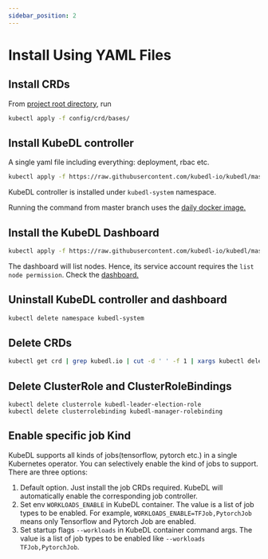 ```yaml
---
sidebar_position: 2
---
```


# Install Using YAML Files

## Install CRDs

From [project root directory](https://github.com/alibaba/kubedl), run

```bash
kubectl apply -f config/crd/bases/
```

## Install KubeDL controller

A single yaml file including everything: deployment, rbac etc.

```bash
kubectl apply -f https://raw.githubusercontent.com/kubedl-io/kubedl/master/config/manager/all_in_one.yaml
```
KubeDL controller is installed under `kubedl-system` namespace.

Running the command from master branch uses the [daily docker image.](https://hub.docker.com/r/kubedl/kubedl/tags?page=1&ordering=last_updated)

## Install the KubeDL Dashboard

```bash
kubectl apply -f https://raw.githubusercontent.com/kubedl-io/kubedl/master/console/dashboard.yaml
```
The dashboard will list nodes. Hence, its service account requires the ``list node permission``.
Check the [dashboard.](/docs/training/dashboard)

## Uninstall KubeDL controller and dashboard

```bash
kubectl delete namespace kubedl-system
```

## Delete CRDs
```bash
kubectl get crd | grep kubedl.io | cut -d ' ' -f 1 | xargs kubectl delete crd
```

## Delete ClusterRole and ClusterRoleBindings
```
kubectl delete clusterrole kubedl-leader-election-role
kubectl delete clusterrolebinding kubedl-manager-rolebinding
```

## Enable specific job Kind

KubeDL supports all kinds of jobs(tensorflow, pytorch etc.) in a single Kubernetes operator. You can selectively enable the kind of jobs to support.
There are three options:
1. Default option. Just install the job CRDs required. KubeDL will automatically enable the corresponding job controller.
2. Set env `WORKLOADS_ENABLE` in KubeDL container. The value is a list of job types to be enabled. For example, `WORKLOADS_ENABLE=TFJob,PytorchJob` means only Tensorflow and Pytorch Job are enabled.
3. Set startup flags `--workloads` in KubeDL container command args. The value is a list of job types to be enabled like `--workloads TFJob,PytorchJob`.
